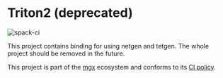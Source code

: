 # Triton2 (deprecated)

![spack-ci](https://github.com/LIHPC-Computational-Geometry/triton2/actions/workflows/spack-ci.yml/badge.svg)

This project contains binding for using netgen and tetgen. The whole project should be removed in the future.

This project is part of the [mgx](https://github.com/LIHPC-Computational-Geometry/mgx) ecosystem and conforms to its [CI policy](https://github.com/LIHPC-Computational-Geometry/spack_recipes_meshing#ci-and-versioning-policy-of-mgx-ecosystem-projects).